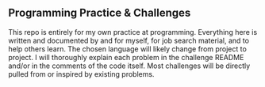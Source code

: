 ## Programming Practice & Challenges

This repo is entirely for my own practice at programming. Everything here is written and documented by and for myself, for job search material, and to help others learn. The chosen language will likely change from project to project. I will thoroughly explain each problem in the challenge README and/or in the comments of the code itself. Most challenges will be directly pulled from or inspired by existing problems.